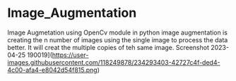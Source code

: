 # Image_Augmentation
Image Augmetation  using OpenCv module in python 
image augmentation is creating the n number of images using the single image to process the data better.
It will creat the multiple copies of teh same image.
Screenshot 2023-04-25 190019](https://user-images.githubusercontent.com/118249878/234293403-42727c4f-ded4-4c00-afa4-e8042d54f815.png)
